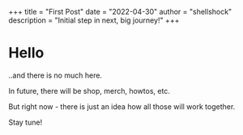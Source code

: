 +++
title = "First Post"
date = "2022-04-30"
author = "shellshock"
description = "Initial step in next, big journey!"
+++

# Hello
..and there is no much here.

In future, there will be shop, merch, howtos, etc. 

But right now - there is just an idea how all those will work together.

Stay tune!
